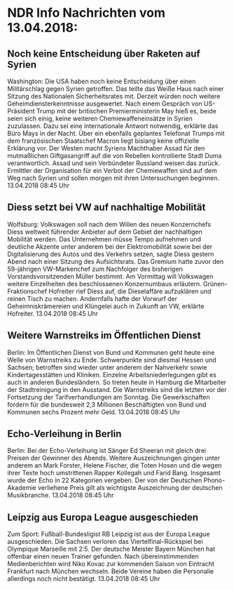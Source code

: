 # NDR Info Nachrichten vom 13.04.2018:


## Noch keine Entscheidung über Raketen auf Syrien
Washington: Die USA haben noch keine Entscheidung über einen Militärschlag gegen Syrien getroffen. Das teilte das Weiße Haus nach einer Sitzung des Nationalen Sicherheitsrates mit. Derzeit würden noch weitere Geheimdiensterkenntnisse ausgewertet. Nach einem Gespräch von US-Präsident Trump mit der britischen Premierministerin May hieß es, beide seien sich einig, keine weiteren Chemiewaffeneinsätze in Syrien zuzulassen. Dazu sei eine internationale Antwort notwendig, erklärte das Büro Mays in der Nacht. Über ein ebenfalls geplantes Telefonat Trumps mit dem französischen Staatschef Macron liegt bislang keine offizielle Erklärung vor. Der Westen macht Syriens Machthaber Assad für den mutmaßlichen Giftgasangriff auf die von Rebellen kontrollierte Stadt Duma verantwortlich. Assad und sein Verbündeter Russland weisen das zurück. Ermittler der Organisation für ein Verbot der Chemiewaffen sind auf dem Weg nach Syrien und sollen morgen mit ihren Untersuchungen beginnen. 13.04.2018 08:45 Uhr 

## Diess setzt bei VW auf nachhaltige Mobilität
Wolfsburg: Volkswagen soll nach dem Willen des neuen Konzernchefs Diess weltweit führender Anbieter auf dem Gebiet der nachhaltigen Mobilität werden. Das Unternehmen müsse Tempo aufnehmen und deutliche Akzente unter anderem bei der Elektromobilität sowie bei der Digitalisierung des Autos und des Verkehrs setzen, sagte Diess gestern Abend nach einer Sitzung des Aufsichtsrats. Das Gremium hatte zuvor den 59-jährigen VW-Markenchef zum Nachfolger des bisherigen Vorstandsvorsitzenden Müller bestimmt. Am Vormittag will Volkswagen weitere Einzelheiten des beschlossenen Konzernumbaus erläutern. Grünen-Fraktionschef Hofreiter rief Diess auf, die Dieselaffäre aufzuklären und reinen Tisch zu machen. Andernfalls hafte der Vorwurf der Geheimniskrämereien und Klüngelei auch in Zukunft an VW, erklärte Hofreiter. 13.04.2018 08:45 Uhr 

## Weitere Warnstreiks im Öffentlichen Dienst
Berlin: Im Öffentlichen Dienst von Bund und Kommunen geht heute eine Welle von Warnstreiks zu Ende. Schwerpunkte sind diesmal Hessen und Sachsen; betroffen sind wieder unter anderem der Nahverkehr sowie Kindertagesstätten und Kliniken. Einzelne Arbeitsniederlegungen gibt es auch in anderen Bundesländern. So treten heute in Hamburg die Mitarbeiter der Stadtreinigung in den Ausstand. Die Warnstreiks sind die letzten vor der Fortsetzung der Tarifverhandlungen am Sonntag. Die Gewerkschaften fordern für die bundesweit 2,3 Millionen Beschäftigten von Bund und Kommunen sechs Prozent mehr Geld. 13.04.2018 08:45 Uhr 

## Echo-Verleihung in Berlin
Berlin: Bei der Echo-Verleihung ist Sänger Ed Sheeran mit gleich drei Preisen der Gewinner des Abends. Weitere Auszeichnungen gingen unter anderem an Mark Forster, Helene Fischer, die Toten Hosen und die wegen ihrer Texte hoch umstrittenen Rapper Kollegah und Farid Bang. Insgesamt wurde der Echo in 22 Kategorien vergeben. Der von der Deutschen Phono-Akademie verliehene Preis gilt als wichtigste Auszeichnung der deutschen Musikbranche. 13.04.2018 08:45 Uhr 

## Leipzig aus Europa League ausgeschieden
Zum Sport: Fußball-Bundesligist RB Leipzig ist aus der Europa League ausgeschieden. Die Sachsen verloren das Viertelfinal-Rückspiel bei Olympique Marseille mit 2:5. Der deutsche Meister Bayern München hat offenbar einen neuen Trainer gefunden. Nach übereinstimmenden Medienberichten wird Niko Kovac zur kommenden Saison von Eintracht Frankfurt nach München wechseln. Beide Vereine haben die Personalie allerdings noch nicht bestätigt. 13.04.2018 08:45 Uhr 
